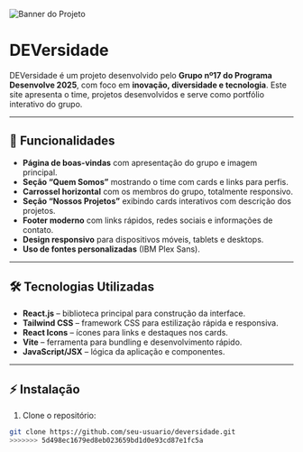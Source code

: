![Banner do Projeto]("./src/assets/img/dev.png)
# DEVersidade

DEVersidade é um projeto desenvolvido pelo **Grupo nº17 do Programa Desenvolve 2025**, com foco em **inovação, diversidade e tecnologia**. Este site apresenta o time, projetos desenvolvidos e serve como portfólio interativo do grupo.

---

## 📌 Funcionalidades

- **Página de boas-vindas** com apresentação do grupo e imagem principal.  
- **Seção “Quem Somos”** mostrando o time com cards e links para perfis.  
- **Carrossel horizontal** com os membros do grupo, totalmente responsivo.  
- **Seção “Nossos Projetos”** exibindo cards interativos com descrição dos projetos.  
- **Footer moderno** com links rápidos, redes sociais e informações de contato.  
- **Design responsivo** para dispositivos móveis, tablets e desktops.  
- **Uso de fontes personalizadas** (IBM Plex Sans).  

---

## 🛠 Tecnologias Utilizadas

- **React.js** – biblioteca principal para construção da interface.  
- **Tailwind CSS** – framework CSS para estilização rápida e responsiva.  
- **React Icons** – ícones para links e destaques nos cards.  
- **Vite** – ferramenta para bundling e desenvolvimento rápido.  
- **JavaScript/JSX** – lógica da aplicação e componentes.  

---

## ⚡ Instalação

1. Clone o repositório:

```bash
git clone https://github.com/seu-usuario/deversidade.git
>>>>>>> 5d498ec1679ed8eb023659bd1d0e93cd87e1fc5a
